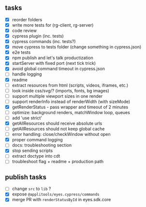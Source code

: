 ## tasks
- [x] reorder folders
- [x] write more tests for (rg-client, rg-server)
- [x] code review
- [x] cypress plugin (inc. tests)
- [x] cypress commands (inc. tests?)
- [x] move cypress to tests folder (change something in cypress.json)
- [x] e2e tests
- [x] npm publish and let's talk productization
- [x] startServer with fixed port (next tick trick)
- [x] avoid global command timeout in cypress.json
- [ ] handle logging
- [x] readme
- [ ] extract resources from html (scripts, videos, iframes, etc.)
- [ ] look inside css/svg/? (imports, fonts, bg images)
- [ ] support multiple viewport sizes in one render
- [ ] support renderInfo instead of renderWidth (with sizeMode)
- [x] getRenderStatus - pass wrapper and timeout of 2 minutes
- [ ] optimize: background renders, matchWindow loop, queues
- [ ] add 'use strict'
- [x] getAllResources should receive absolute urls
- [ ] getAllResources should not keep global cache
- [ ] error handling: close/checkWindow without open
- [x] proper command logging
- [ ] docs: troubleshooting section
- [x] stop sending scripts
- [ ] extract doctype into cdt
- [ ] troubleshoot flag + readme + production path

## publish tasks
- [ ] change `src` to `lib` ?
- [x] expose `@applitools/eyes.cypress/commands`
- [x] merge PR with `renderStatusById` in eyes.sdk.core

